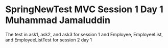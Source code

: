 # SpringNewTest MVC Session 1 Day 1 Muhammad Jamaluddin


The test in ask1, ask2, and ask3 for session 1
and Employee, EmployeeList, and EmployeeListTest for session 2 day 1


